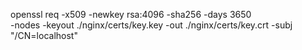 openssl req -x509 -newkey rsa:4096 -sha256 -days 3650 \
 -nodes -keyout ./nginx/certs/key.key -out ./nginx/certs/key.crt -subj "/CN=localhost"

  <!-- \ -->
  <!-- -addext "subjectAltName=DNS:example.com,DNS:*.example.com,IP:10.0.0.1" -->
